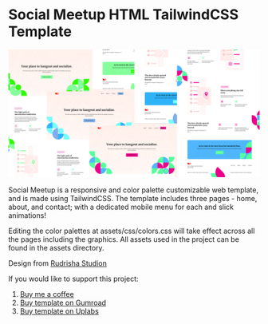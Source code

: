 # Social Meetup HTML TailwindCSS Template

![Preview Image](preview.png) 

Social Meetup is a responsive and color palette customizable web template, and is made using TailwindCSS. The template includes three pages - home, about, and contact; with a dedicated mobile menu for each and slick animations!

Editing the color palettes at assets/css/colors.css will take effect across all the pages including the graphics.
All assets used in the project can be found in the assets directory.

Design from [Rudrisha Studion](https://dribbble.com/Rudrisha)

If you would like to support this project:
1. [Buy me a coffee](https://www.buymeacoffee.com/KEJSRzZ)
1. [Buy template on Gumroad](https://rohanharikr.gumroad.com/l/social-meetup-html-tailwindcss-template)
1. [Buy template on Uplabs](https://www.uplabs.com/posts/social-meetup)